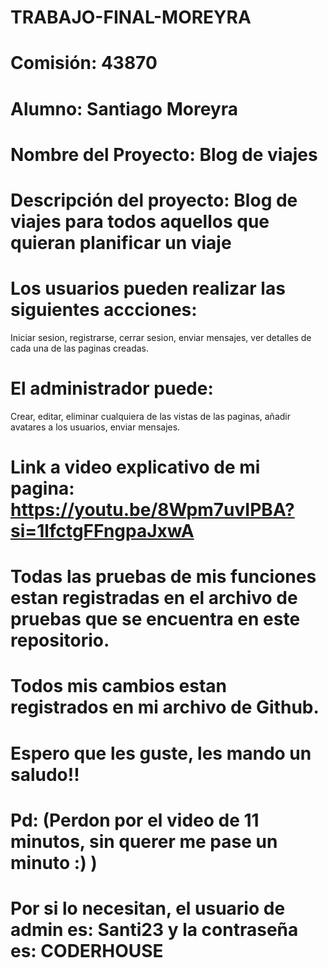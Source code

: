 # TRABAJO-FINAL-MOREYRA
# Comisión: 43870
# Alumno: Santiago Moreyra
# Nombre del Proyecto: Blog de viajes
# Descripción del proyecto: Blog de viajes para todos aquellos que quieran planificar un viaje

# Los usuarios pueden realizar las siguientes accciones:
Iniciar sesion, registrarse, cerrar sesion, enviar mensajes, ver detalles de cada una de las paginas creadas.

# El administrador puede:
Crear, editar, eliminar cualquiera de las vistas de las paginas, añadir avatares a los usuarios, enviar mensajes.

# Link a video explicativo de mi pagina: https://youtu.be/8Wpm7uvIPBA?si=1lfctgFFngpaJxwA

# Todas las pruebas de mis funciones estan registradas en el archivo de pruebas que se encuentra en este repositorio.

# Todos mis cambios estan registrados en mi archivo de Github.

# Espero que les guste, les mando un saludo!! 
# Pd: (Perdon por el video de 11 minutos, sin querer me pase un minuto :) )
# Por si lo necesitan, el usuario de admin es: Santi23 y la contraseña es: CODERHOUSE
